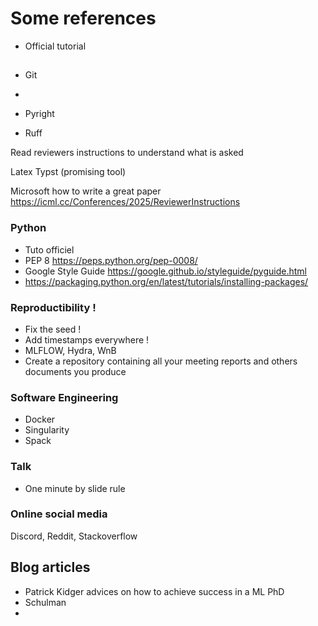 # Some references


- Official tutorial

##


##

- Git
- 

- Pyright
- Ruff


Read reviewers instructions to understand what is asked

Latex
Typst (promising tool)

Microsoft how to write a great paper
https://icml.cc/Conferences/2025/ReviewerInstructions

### Python
- Tuto officiel
- PEP 8 https://peps.python.org/pep-0008/
- Google Style Guide https://google.github.io/styleguide/pyguide.html
- https://packaging.python.org/en/latest/tutorials/installing-packages/

### Reproductibility !
- Fix the seed !
- Add timestamps everywhere !
- MLFLOW, Hydra, WnB
- Create a repository containing all your meeting reports and others documents you produce

### Software Engineering
- Docker
- Singularity
- Spack

### Talk
- One minute by slide rule

### Online social media
Discord, Reddit, Stackoverflow



## Blog articles
- Patrick Kidger advices on how to achieve success in a ML PhD
- Schulman
- 


